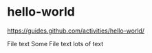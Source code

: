 # hello-world
https://guides.github.com/activities/hello-world/

File text
Some File text
lots of text

